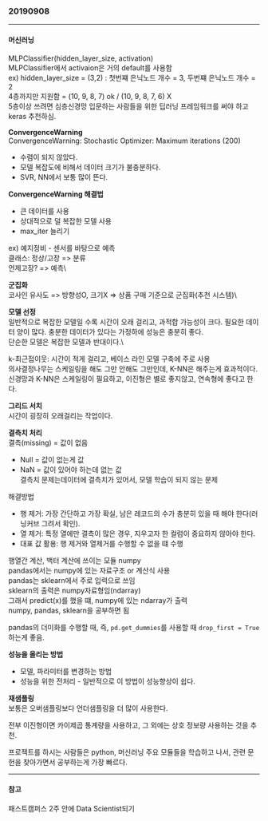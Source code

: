 ### 20190908
---

#### 머신러닝

MLPClassifier(hidden_layer_size, activation)\
MLPClassifier에서 activaion은 거의 default를 사용함\
ex) hidden_layer_size = (3,2) : 첫번쨰 은닉노드 개수 = 3, 두번쨰 은닉노드 개수 = 2\
4층까지만 지원함 = (10, 9, 8, 7) ok / (10, 9, 8, 7, 6) X\
5층이상 쓰려면 심층신경망 입문하는 사람들을 위한 딥러닝 프레임워크를 써야 하고 keras 추천하심.

**ConvergenceWarning**\
ConvergenceWarning: Stochastic Optimizer: Maximum iterations (200)
- 수렴이 되지 않았다.
- 모델 복잡도에 비해서 데이터 크기가 불충분하다.
- SVR, NN에서 보통 많이 뜬다.

**ConvergenceWarning 해결법**
- 큰 데이터를 사용
- 상대적으로 덜 복잡한 모델 사용
- max_iter 늘리기

ex) 예지정비 - 센서를 바탕으로 예측\
클래스: 정상/고장 => 분류\
언제고장? => 예측\

**군집화**\
코사인 유사도 => 방향성O, 크기X => 상품 구매 기준으로 군집화(추천 시스템)\

**모델 선정**\
일반적으로 복잡한 모델일 수록 시간이 오래 걸리고, 과적합 가능성이 크다. 필요한 데이터 양이 많다. 충분한 데이터가 있다는 가정하에 성능은 충분히 좋다.\
단순한 모델은 복잡한 모델과 반대이다.\

k-최근접이웃: 시간이 적게 걸리고, 베이스 라인 모델 구축에 주로 사용\
의사결정나무는 스케일링을 해도 그만 안해도 그만인데, K-NN은 해주는게 효과적이다.\
신경망과 K-NN은 스케일링이 필요하고, 이진형은 별로 좋지않고, 연속형에 좋다고 한다.

**그리드 서치**\
시간이 굉장히 오래걸리는 작업이다.

**결측치 처리**\
결측(missing) = 값이 없음
- Null = 값이 없는게 값
- NaN = 값이 있어야 하는데 없는 값\
결측치 문제는데이터에 결측치가 있어서, 모델 학습이 되지 않는 문제

해결방법
- 행 제거: 가장 간단하고 가장 확실, 남은 레코드의 수가 충분히 있을 때 해야 한다(러닝커브 그려서 확인).
- 열 제거: 특정 열에만 결측이 많은 경우, 지우고자 한 컬럼이 중요하지 않아야 한다.
- 대표 값 활용: 행 제거와 열제거를 수행할 수 없을 떄 수행

행열간 계산, 백터 계산에 쓰이는 모듈 numpy\
pandas에서는 numpy에 있는 자료구조 or 계산식 사용\
pandas는 sklearn에서 주로 입력으로 쓰임\
sklearn의 출력은 numpy자료형임(ndarray)\
그래서 predict(x)를 했을 떄, numpy에 있는 ndarray가 출력\
numpy, pandas, sklearn을 공부하면 됨

pandas의 더미화를 수행할 때, 즉, `pd.get_dummies`를 사용할 때 `drop_first = True`하는게 좋음.

**성능을 올리는 방법**
- 모델, 파라미터를 변경하는 방법
- 성능을 위한 전처리 - 일반적으로 이 방법이 성능향상이 쉽다.

**재샘플링**\
보통은 오버샘플링보다 언더샘플링을 더 많이 사용한다.

전부 이진형이면 카이제곱 통계량을 사용하고, 그 외에는 상호 정보량 사용하는 것을 추천.

프로젝트를 하시는 사람들은 python, 머신러닝 주요 모듈들을 학습하고 나서, 관련 문헌을 찾아가면서 공부하는게 가장 빠르다.

---
#### 참고

패스트캠퍼스 2주 안에 Data Scientist되기